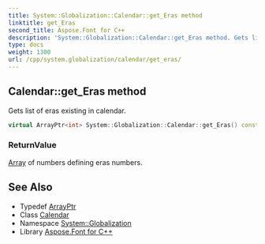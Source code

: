 ```yaml
---
title: System::Globalization::Calendar::get_Eras method
linktitle: get_Eras
second_title: Aspose.Font for C++
description: 'System::Globalization::Calendar::get_Eras method. Gets list of eras existing in calendar in C++.'
type: docs
weight: 1300
url: /cpp/system.globalization/calendar/get_eras/
---
```

## Calendar::get_Eras method


Gets list of eras existing in calendar.

```cpp
virtual ArrayPtr<int> System::Globalization::Calendar::get_Eras() const =0
```


### ReturnValue

[Array](../../../system/array/) of numbers defining eras numbers.

## See Also

* Typedef [ArrayPtr](../../../system/arrayptr/)
* Class [Calendar](../)
* Namespace [System::Globalization](../../)
* Library [Aspose.Font for C++](../../../)
